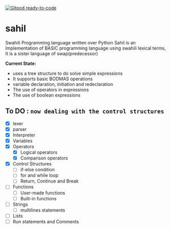[![Gitpod ready-to-code](https://img.shields.io/badge/Gitpod-ready--to--code-blue?logo=gitpod)](https://gitpod.io/#https://github.com/ibnsultan/sahil)

# sahil
Swahili Programming language written over Python
Sahil is an Implementation of BASIC programming language using swahili lexical terms, It is a sister language of swap(predecessor)

**Current State:** 
- uses a tree structure to do solve simple expressions
- It supports basic BODMAS operations
- variable declaration, initiation and redeclaration
- The use of operators in expressions
- The use of boolean expressions

## To DO  : `now dealing with the control structures`
- [X] lexer
- [x] parser
- [x] Interpreter
- [x] Variables
- [x] Operators
  - [x] Logical operators
  - [x] Comparison operators
- [x] Control Structures
  - [ ] if-else condition
  - [ ] for and while loop
  - [ ] Return, Continue and Break
- [ ] Functions
  - [ ] User-made functions
  - [ ] Built-in functions
- [ ] Strings
  - [ ] multilines statements
- [ ] Lists
- [ ] Run statements and Comments
